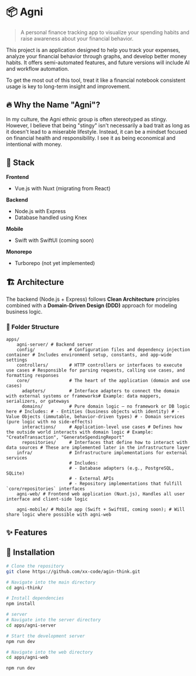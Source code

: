 # 📦 Agni

> A personal finance tracking app to visualize your spending habits and raise awareness about your financial behavior.

This project is an application designed to help you track your expenses, analyze your financial behavior through graphs, and develop better money habits. It offers semi-automated features, and future versions will include AI and workflow automation.

To get the most out of this tool, treat it like a financial notebook consistent usage is key to long-term insight and improvement.

## 🔥 Why the Name "Agni"?

In my culture, the Agni ethnic group is often stereotyped as stingy. However, I believe that being "stingy" isn't necessarily a bad trait as long as it doesn't lead to a miserable lifestyle. Instead, it can be a mindset focused on financial health and responsibility. I see it as being economical and intentional with money.

## 📐 Stack

**Frontend**  
- Vue.js with Nuxt (migrating from React)

**Backend**  
- Node.js with Express  
- Database handled using Knex

**Mobile**  
- Swift with SwiftUI (coming soon)

**Monorepo**  
- Turborepo (not yet implemented)

## 🏗️ Architecture

The backend (Node.js + Express) follows **Clean Architecture** principles combined with a **Domain-Driven Design (DDD)** approach for modeling business logic.

### 📂 Folder Structure
```
apps/
    agni-server/ # Backend server
    config/             # Configuration files and dependency injection container # Includes environment setup, constants, and app-wide settings
    controllers/        # HTTP controllers or interfaces to execute use cases # Responsible for parsing requests, calling use cases, and formatting responses
    core/               # The heart of the application (domain and use cases)
      adapters/         # Interface adapters to connect the domain with external systems or frameworks# Example: data mappers, serializers, or gateways
      domains/          # Pure domain logic — no framework or DB logic here # Includes: # - Entities (business objects with identity) # - Value Objects (immutable, behavior-driven types) # - Domain services (pure logic with no side-effects)
      interactions/     # Application-level use cases # Defines how the outside world interacts with domain logic # Example: "CreateTransaction", "GenerateSpendingReport"
      repositories/     # Interfaces that define how to interact with data sources # These are implemented later in the infrastructure layer
    infra/              # Infrastructure implementations for external services
                        # Includes:
                        # - Database adapters (e.g., PostgreSQL, SQLite)
                        # - External APIs
                        # - Repository implementations that fulfill `core/repositories` interfaces
    agni-web/ # Frontend web application (Nuxt.js), Handles all user interface and client-side logic
    
    agni-mobile/ # Mobile app (Swift + SwiftUI, coming soon); # Will share logic where possible with agni-web
```

## ✨ Features
<!--TODO list feature, future features-->

## 🚀 Installation

```bash
# Clone the repository
git clone https://github.com/xx-code/agin-think.git

# Navigate into the main directory
cd agni-think/

# Install dependencies
npm install

# server
# Navigate into the server directory
cd apps/agni-server

# Start the development server
npm run dev

# Navigate into the web directory
cd apps/agni-web

npm run dev

```

